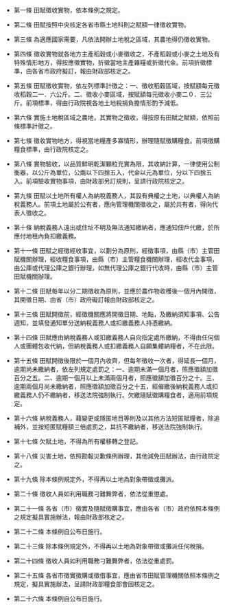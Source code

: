 * 第一條 田賦徵收實物，依本條例之規定。

* 第二條 田賦按照中央核定各省市縣土地科則之賦額一律徵收實物。

* 第三條 為適應國家需要，凡依法開辦土地稅之區域，其農地得仍徵收實物。

* 第四條 徵收實物就各地方主產稻穀或小麥徵收之，不產稻穀或小麥之土地及有特殊情形地方，得按應徵實物，折徵當地主產雜糧或折徵代金。前項折徵標準，由各省市政府擬訂，報由財政部核定之。

* 第五條 田賦徵收實物，依左列標準計徵之：一、徵收稻穀區域，按賦額每元徵收稻穀二一．六公斤。二、徵收小麥區域，按賦額每元徵收小麥二０．三公斤。前項標準，得由行政院視各地土地稅捐負擔情形酌予減低。

* 第六條 實施土地稅區域之農地，其實物之徵收，得按原有田賦之賦額，依照前條標準計徵之。

* 第七條 徵收實物地方，得視當地糧產多寡情形，辦理隨賦徵購糧食。前項徵購糧食標準，由行政院核定之。

* 第八條 實物驗收，以品質鮮明乾潔顆粒充實為限，其收納計算，一律使用公制衡器，以公斤為單位，公兩以下四捨五入，代金以元為單位，分以下四捨五入。前項驗收實物事項，由財政部另訂規則，呈請行政院核定之。

* 第九條 田賦以土地所有權人為納稅義務人，其設有典權之土地，以典權人為納稅義務人。前項土地屬於公有者，應向管理機關徵收之，屬於共有者，得向代表人徵收之。

* 第十條 納稅義務人遠出或住址不明及無法通知繳納者，應通知佃戶代繳，於所應付地租內負扣繳義務。

* 第十一條 田賦之經徵經收事宜，以劃分為原則，經徵事項，由縣（市）主管田賦機關辦理，經收糧食事項，由縣（市）主管糧食機關辦理，經收代金事項，由公庫或代理公庫之銀行辦理，如無代理公庫之銀行代收時，由縣（市）主管田賦機關辦理。

* 第十二條 田賦每年以分二期徵收為原則，並應於農作物收穫後一個月內開徵，其開徵日期、由省（市）政府礙訂報由財政部核定之。

* 第十三條 田賦開徵前，經徵機關應將開徵日期、地點，及繳納須知事項、公告週知，並填發通知單分送納稅義務人或扣繳義務人持憑繳納。

* 第十四條 田賦應由納稅義務人或扣繳義務人自向指定處所繳納，不得由任何個人或團體包收代納，但納稅義務人或扣繳義務人自願集體納糧者，不在此限。

* 第十五條 田賦開徵後限於一個月內收齊，但每年徵收一次者，得延長一個月，逾期尚未繳納者，依左列規定處罰之：一、逾期未滿一個月者，照應徵額加徵百分之五。二、逾期一個月以上未滿兩個月者，照應徵額加徵百分之十。三、逾期兩個月尚未繳納者，照應徵額加徵百分之十五，經催繳後納稅義務人或扣繳義務人仍不繳納者，移送法院強制執行。欠繳隨賦徵購糧食者，適用前項規定。

* 第十六條 納稅義務人，藉變更或隱匿地目等則及以其他方法短匿賦糧者，除追補外，並按短匿賦糧額三倍處罰之，其抗不繳納者，移送法院強制執行。

* 第十七條 欠賦土地，不得為所有權移轉之登記。

* 第十八條 災害土地，依照勘報災歉條例辦理，其他減免田賦辦法，由行政院定之。

* 第十九條 除本條例規定外，不得再以土地為對象帶徵或攤派。

* 第二十條 徵收人員如利用職務刁難舞弊者，依法從重懲處。

* 第二十一條 各省（市）徵實及隨賦徵購事宜，應由各省（市）政府依照本條例之規定擬具實施辦法，報由財政部核定之。

* 第二十二條 本條例自公布日施行。

* 第二十三條 除本條例規定外，不得再以土地為對象帶徵或攤派任何稅捐。

* 第二十四條 徵收人員如利用職務刁難舞弊者，依法從重處罰。

* 第二十五條 各省市徵實徵購或徵借事宜，應由省市田賦管理機關依照本條例之規定，擬具實施辦法，呈請財政部糧食部會固核定之。

* 第二十六條 本條例自公布日施行。

